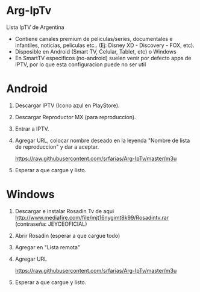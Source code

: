 # Arg-IpTv
Lista IpTV de Argentina 

* Contiene canales premium de peliculas/series, documentales e infantiles, noticias, peliculas etc.. (Ej: Disney XD - Discovery - FOX, etc). 
* Disposible en Android (Smart TV, Celular, Tablet, etc) o Windows
* En SmartTV especificos (no-android) suelen venir por defecto apps de IPTV, por lo que esta configuracion puede no ser util
 
# Android

1. Descargar IPTV (Icono azul en PlayStore).
2. Descargar Reproductor MX (para reproduccion).
3. Entrar a IPTV.
4. Agregar URL, colocar nombre deseado en la leyenda "Nombre de lista de reproduccion" y dar a aceptar.

    https://raw.githubusercontent.com/srfarias/Arg-IpTv/master/m3u
    
5. Esperar a que cargue y listo. 

# Windows

1. Descargar e instalar Rosadin Tv de aqui http://www.mediafire.com/file/mjt16nygimt8k99/Rosadintv.rar (contraseña: JEYCEOFICIAL)
2. Abrir Rosadin (esperar a que cargue todo)
3. Agregar en "Lista remota"
4. Agregar URL

    https://raw.githubusercontent.com/srfarias/Arg-IpTv/master/m3u
    
5. Esperar a que cargue y listo. 
